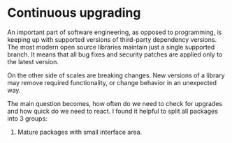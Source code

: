 # Continuous upgrading

An important part of software engineering, as opposed to programming, is keeping up with supported versions of third-party dependency versions. The most modern open source libraries maintain just a single supported branch. It means that all bug fixes and security patches are applied only to the latest version. 

On the other side of scales are breaking changes. New versions of a library may remove required functionality, or change behavior in an unexpected way. 

The main question becomes, how often do we need to check for upgrades and how quick do we need to react. I found it helpful to split all packages into 3 groups:

1. Mature packages with small interface area. 